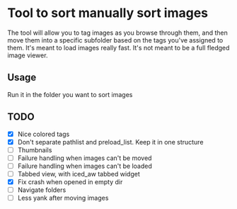 # Tool to sort manually sort images

The tool will allow you to tag images as you browse through them, and then move them into a specific subfolder based on the tags you've assigned to them.
It's meant to load images really fast. It's not meant to be a full fledged image viewer.

## Usage

Run it in the folder you want to sort images

## TODO

- [x] Nice colored tags
- [x] Don't separate pathlist and preload_list. Keep it in one structure
- [ ] Thumbnails
- [ ] Failure handling when images can't be moved
- [ ] Failure handling when images can't be loaded
- [ ] Tabbed view, with iced_aw tabbed widget
- [x] Fix crash when opened in empty dir
- [ ] Navigate folders
- [ ] Less yank after moving images
